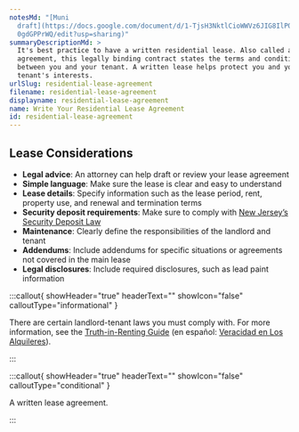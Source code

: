 ```yaml
---
notesMd: "[Muni
  draft](https://docs.google.com/document/d/1-TjsH3NktlCioWWVz6JIG8IlPOGqYi5DCS\
  0gdGPPrWQ/edit?usp=sharing)"
summaryDescriptionMd: >
  It's best practice to have a written residential lease. Also called a lease
  agreement, this legally binding contract states the terms and conditions
  between you and your tenant. A written lease helps protect you and your
  tenant's interests.
urlSlug: residential-lease-agreement
filename: residential-lease-agreement
displayname: residential-lease-agreement
name: Write Your Residential Lease Agreement
id: residential-lease-agreement
---
```

## Lease Considerations

* **Legal advice**: An attorney can help draft or review your lease agreement
* **Simple language**: Make sure the lease is clear and easy to understand
* **Lease details**: Specify information such as the lease period, rent, property use, and renewal and termination terms
* **Security deposit requirements**: Make sure to comply with [New Jersey’s Security Deposit Law](https://www.nj.gov/dca/divisions/codes/publications/pdf_lti/secty_deposit_bulletin.pdf)
* **Maintenance**: Clearly define the responsibilities of the landlord and tenant
* **Addendums**: Include addendums for specific situations or agreements not covered in the main lease
* **Legal disclosures**: Include required disclosures, such as lead paint information 

:::callout{ showHeader="true" headerText="" showIcon="false" calloutType="informational" }

There are certain landlord-tenant laws you must comply with. For more information, see the [Truth-in-Renting Guide](https://www.nj.gov/dca/codes/publications/pdf_lti/t_i_r.pdf) (en español: [Veracidad en Los Alquileres](https://www.nj.gov/dca/divisions/codes/publications/pdf_lti/t_i_r_spanish.pdf)).

:::

:::callout{ showHeader="true" headerText="" showIcon="false" calloutType="conditional" }

A written lease agreement.

:::